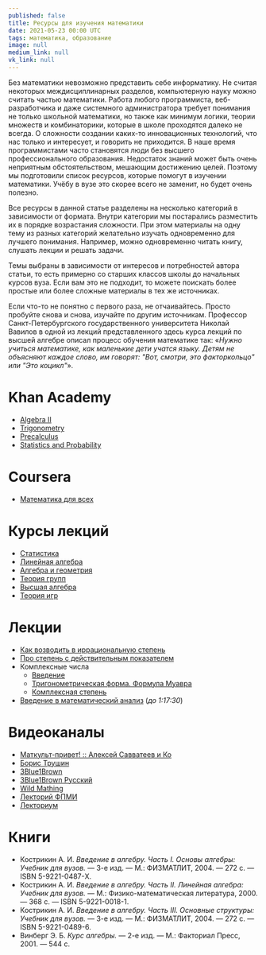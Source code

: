 ```yaml
---
published: false
title: Ресурсы для изучения математики
date: 2021-05-23 00:00 UTC
tags: математика, образование
image: null
medium_link: null
vk_link: null
---
```


Без математики невозможно представить себе информатику. Не считая некоторых
междисциплинарных разделов, компьютерную науку можно считать частью математики.
Работа любого программиста, веб-разработчика и даже системного администратора
требует понимания не только школьной математики, но также как минимум логики,
теории множеств и комбинаторики, которые в школе проходятся далеко не всегда.
О сложности создании каких-то инновационных технологий, что нас только и
интересует, и говорить не приходится. В наше время программистами часто
становятся люди без высшего профессионального образования. Недостаток знаний
может быть очень неприятным обстоятельством, мешающим достижению целей. Поэтому
мы подготовили список ресурсов, которые помогут в изучении математики. Учёбу в
вузе это скорее всего не заменит, но будет очень полезно.

Все ресурсы в данной статье разделены на несколько категорий в зависимости от
формата. Внутри категории мы постарались разместить их в порядке возрастания
сложности. При этом материалы на одну тему из разных категорий желательно
изучать одновременно для лучшего понимания. Например, можно одновременно читать
книгу, слушать лекции и решать задачи.

Темы выбраны в зависимости от интересов и потребностей автора статьи, то есть
примерно со старших классов школы до начальных курсов вуза. Если вам это не
подходит, то можете поискать более простые или более сложные материалы в тех же
источниках.

Если что-то не понятно с первого раза, не отчаивайтесь. Просто пробуйте снова и
снова, изучайте по другим источникам. Профессор Санкт-Петербургского
государственного университета Николай Вавилов в одной из лекций представленного
здесь курса лекций по высшей алгебре описал процесс обучения математике так:
«*Нужно учиться математике, как маленькие дети учатся языку. Детям не объясняют
каждое слово, им говорят: "Вот, смотри, это факторкольцо" или "Это коцикл"*».

Khan Academy
============

* [Algebra II](https://khanacademy.org/math/algebra2)
* [Trigonometry](https://khanacademy.org/math/trigonometry)
* [Precalculus](https://khanacademy.org/math/precalculus)
* [Statistics and Probability](https://khanacademy.org/math/statistics-probability)

Coursera
========

* [Математика для всех](https://coursera.org/learn/matematika-dlya-vseh)

Курсы лекций
============

* [Статистика](https://youtube.com/playlist?list=PLDrmKwRSNx7K3oySk9znyI4kolE8wQElL)
* [Линейная алгебра](https://youtube.com/playlist?list=PLVjLpKXnAGLXPaS7FRBjd5yZeXwJxZil2)
* [Алгебра и геометрия](https://youtube.com/playlist?list=PL4_hYwCyhAvbl0Q8dZRLJBdzc6j9S_p70)
* [Теория групп](https://youtube.com/playlist?list=PLgP3zuGMvbyp1fZ0uLMMkbUeTFgI6qLZ1)
* [Высшая алгебра](https://youtube.com/playlist?list=PL-_cKNuVAYAWNayB696aQFTPcP6HiIC1c)
* [Теория игр](https://youtube.com/playlist?list=PLlx2izuC9gjj4crXUkw2luo8JfNCfmbkn)

Лекции
======

* [Как возводить в иррациональную степень](https://youtu.be/9oBMwGcNjUs)
* [Про степень с действительным показателем](https://youtu.be/h7hIt2ekYqA)
* Комплексные числа
  * [Введение](https://youtu.be/4N1qybcVb1s)
  * [Тригонометрическая форма. Формула Муавра](https://youtu.be/GGaZ5IJEjXw)
  * [Комплексная степень](https://youtu.be/5gq4P63m9CA)
* [Введение в математический анализ](https://youtu.be/IlJyOGIboh8) (*до 1:17:30*)

Видеоканалы
===========

* [Маткульт-привет! :: Алексей Савватеев и Ко](https://youtube.com/c/%D0%9C%D0%B0%D1%82%D0%BA%D1%83%D0%BB%D1%8C%D1%82%D0%BF%D1%80%D0%B8%D0%B2%D0%B5%D1%82)
* [Борис Трушин](https://youtube.com/user/trushinbv)
* [3Blue1Brown](https://youtube.com/channel/UCYO_jab_esuFRV4b17AJtAw)
* [3Blue1Brown Русский](https://youtube.com/channel/UC6hAYNOWMmuqOBvFOuAFKwA)
* [Wild Mathing](https://youtube.com/c/WildMathing)
* [Лекторий ФПМИ](https://youtube.com/c/%D0%9B%D0%B5%D0%BA%D1%82%D0%BE%D1%80%D0%B8%D0%B9%D0%A4%D0%9F%D0%9C%D0%98)
* [Лекториум](https://youtube.com/user/OpenLektorium)

Книги
=====

* Кострикин А. И. *Введение в алгебру. Часть I. Основы алгебры: Учебник для вузов.*       — 3-е изд. — М.: ФИЗМАТЛИТ,                        2004. — 272 с. — ISBN 5-9221-0487-Х.
* Кострикин А. И. *Введение в алгебру. Часть II. Линейная алгебра: Учебник для вузов.*               — М.: Физико-математическая литература, 2000. — 368 с. — ISBN 5-9221-0018-1.
* Кострикин А. И. *Введение в алгебру. Часть III. Основные структуры: Учебник для вузов.* — 3-е изд. — М.: ФИЗМАТЛИТ,                        2004. — 272 с. — ISBN 5-9221-0489-6.
* Винберг   Э. Б. *Курс алгебры.*                                                         — 2-е изд. — М.: Факториал Пресс,                  2001. — 544 с.
